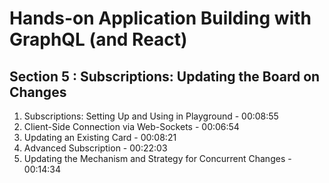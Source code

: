 # Hands-on Application Building with GraphQL (and React)

## Section 5 : Subscriptions: Updating the Board on Changes

1. Subscriptions: Setting Up and Using in Playground - 00:08:55
1. Client-Side Connection via Web-Sockets - 00:06:54
1. Updating an Existing Card - 00:08:21
1. Advanced Subscription - 00:22:03
1. Updating the Mechanism and Strategy for Concurrent Changes - 00:14:34
